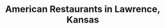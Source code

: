 ---
active: true
name: American
sitemap: true
slug: american
title: American Restaurants in Lawrence, Kansas
---